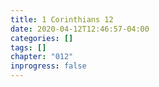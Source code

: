 ```yaml
---
title: 1 Corinthians 12
date: 2020-04-12T12:46:57-04:00
categories: []
tags: []
chapter: "012"
inprogress: false
---
```


